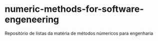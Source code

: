 # numeric-methods-for-software-engeneering
 Repositório de listas da matéria de métodos númericos para engenharia 
